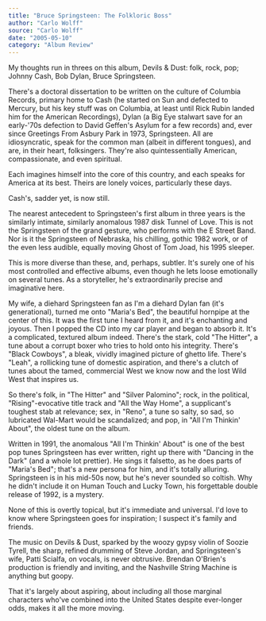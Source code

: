 ```yaml
---
title: "Bruce Springsteen: The Folkloric Boss"
author: "Carlo Wolff"
source: "Carlo Wolff"
date: "2005-05-10"
category: "Album Review"
---
```


My thoughts run in threes on this album, Devils & Dust: folk, rock, pop; Johnny Cash, Bob Dylan, Bruce Springsteen.

There's a doctoral dissertation to be written on the culture of Columbia Records, primary home to Cash (he started on Sun and defected to Mercury, but his key stuff was on Columbia, at least until Rick Rubin landed him for the American Recordings), Dylan (a Big Eye stalwart save for an early-'70s defection to David Geffen's Asylum for a few records) and, ever since Greetings From Asbury Park in 1973, Springsteen. All are idiosyncratic, speak for the common man (albeit in different tongues), and are, in their heart, folksingers. They're also quintessentially American, compassionate, and even spiritual.

Each imagines himself into the core of this country, and each speaks for America at its best. Theirs are lonely voices, particularly these days.

Cash's, sadder yet, is now still.

The nearest antecedent to Springsteen's first album in three years is the similarly intimate, similarly anomalous 1987 disk Tunnel of Love. This is not the Springsteen of the grand gesture, who performs with the E Street Band. Nor is it the Springsteen of Nebraska, his chilling, gothic 1982 work, or of the even less audible, equally moving Ghost of Tom Joad, his 1995 sleeper.

This is more diverse than these, and, perhaps, subtler. It's surely one of his most controlled and effective albums, even though he lets loose emotionally on several tunes. As a storyteller, he's extraordinarily precise and imaginative here.

My wife, a diehard Springsteen fan as I'm a diehard Dylan fan (it's generational), turned me onto "Maria's Bed", the beautiful hornpipe at the center of this. It was the first tune I heard from it, and it's enchanting and joyous. Then I popped the CD into my car player and began to absorb it. It's a complicated, textured album indeed. There's the stark, cold "The Hitter", a tune about a corrupt boxer who tries to hold onto his integrity. There's "Black Cowboys", a bleak, vividly imagined picture of ghetto life. There's "Leah", a rollicking tune of domestic aspiration, and there's a clutch of tunes about the tamed, commercial West we know now and the lost Wild West that inspires us.

So there's folk, in "The Hitter" and "Silver Palomino"; rock, in the political, "Rising"-evocative title track and "All the Way Home", a supplicant's toughest stab at relevance; sex, in "Reno", a tune so salty, so sad, so lubricated Wal-Mart would be scandalized; and pop, in "All I'm Thinkin' About", the oldest tune on the album.

Written in 1991, the anomalous "All I'm Thinkin' About" is one of the best pop tunes Springsteen has ever written, right up there with "Dancing in the Dark" (and a whole lot prettier). He sings it falsetto, as he does parts of "Maria's Bed"; that's a new persona for him, and it's totally alluring. Springsteen is in his mid-50s now, but he's never sounded so coltish. Why he didn't include it on Human Touch and Lucky Town, his forgettable double release of 1992, is a mystery.

None of this is overtly topical, but it's immediate and universal. I'd love to know where Springsteen goes for inspiration; I suspect it's family and friends.

The music on Devils & Dust, sparked by the woozy gypsy violin of Soozie Tyrell, the sharp, refined drumming of Steve Jordan, and Springsteen's wife, Patti Scialfa, on vocals, is never obtrusive. Brendan O'Brien's production is friendly and inviting, and the Nashville String Machine is anything but goopy.

That it's largely about aspiring, about including all those marginal characters who've combined into the United States despite ever-longer odds, makes it all the more moving.
